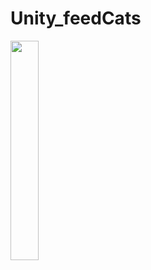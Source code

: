 # Unity_feedCats

<img width="30%" src="https://user-images.githubusercontent.com/42234609/201576255-12b8823e-ef5e-4f1a-b609-5fd257829ac7.gif"/>

